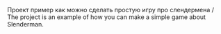 Проект пример как можно сделать простую игру про слендермена / The project is an example of how you can make a simple game about Slenderman.
